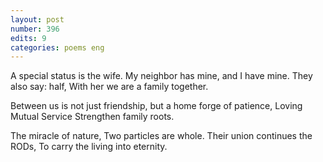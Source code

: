 ```yaml
---
layout: post
number: 396
edits: 9
categories: poems eng
---
```


A special status is the wife.
My neighbor has mine, and I have mine. 
They also say: half,
With her we are a family together. 
 
Between us is not just friendship, but a home forge of patience,
Loving Mutual Service
Strengthen family roots.

The miracle of nature,
Two particles are whole.
Their union continues the RODs,
To carry the living into eternity. 
